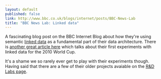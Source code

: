 ```yaml
---
layout: default
published: false
link: http://www.bbc.co.uk/blogs/internet/posts/BBC-News-Lab
title: "BBC News Lab: Linked data"
---
```


A fascinating blog post on the BBC Internet Blog about how they're using semantic [linked data](http://linkeddata.org/) as a fundamental part of their data architecture. There is [another great article here](http://www.bbc.co.uk/blogs/bbcinternet/2010/07/the_world_cup_and_a_call_to_ac.html) which talks about their first experiments with linked data for the 2010 World Cup.

It's a shame we so rarely ever get to play with their experiments though. Having said that there are a few of their older projects avaiable on the [R&D Labs page](http://www.bbc.co.uk/rd/labs).